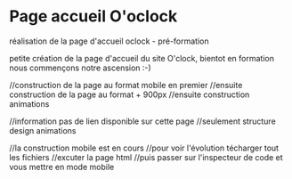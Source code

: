 # Page accueil O'oclock
réalisation de la page d'accueil oclock - pré-formation

petite création de la page d'accueil du site O'clock, bientot en formation
nous commençons notre ascension :-)

//construction de la page au format mobile en premier
//ensuite construction de la page au format + 900px
//ensuite construction animations

//information pas de lien disponible sur cette page
//seulement structure design animations

//la construction mobile est en cours
//pour voir l'évolution técharger tout les fichiers
//excuter la page html
//puis passer sur l'inspecteur de code et vous mettre en mode mobile
